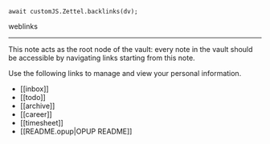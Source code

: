 
```dataviewjs
await customJS.Zettel.backlinks(dv);
```
weblinks 
___
This note acts as the root node of the vault: every note in the vault should be accessible by navigating links starting from this note.

Use the following links to manage and view your personal information.

- [[inbox]]
- [[todo]]
- [[archive]]
- [[career]]
- [[timesheet]]
- [[README.opup|OPUP README]]
